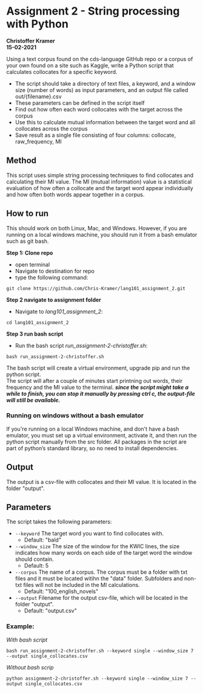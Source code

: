 # Assignment 2 - String processing with Python
**Christoffer Kramer**  
**15-02-2021**  

Using a text corpus found on the cds-language GitHub repo or a corpus of your own found on a site such as Kaggle, write a Python script that calculates collocates for a specific keyword.

- The script should take a directory of text files, a keyword, and a window size (number of words) as input parameters, and an output file called out/{filename}.csv
- These parameters can be defined in the script itself
- Find out how often each word collocates with the target across the corpus
- Use this to calculate mutual information between the target word and all collocates across the corpus
- Save result as a single file consisting of four columns: collocate, raw_frequency, MI

## Method
This script uses simple string processing techniques to find collocates and calculating their MI value. The MI (mutual information) value is a statistical evaluation of how often a collocate and the target word appear individually and how often both words appear together in a corpus.  

## How to run
This should work on both Linux, Mac, and Windows. However, if you are running on a
local windows machine, you should run it from a bash emulator such as git bash.  

**Step 1: Clone repo**
- open terminal
- Navigate to destination for repo
- type the following command:  
```console
git clone https://github.com/Chris-Kramer/lang101_assignment_2.git
```  
**Step 2 navigate to assignment folder**
- Navigate to _lang101_assignment_2_:  
```console
cd lang101_assignment_2
```   
**Step 3 run bash script**
- Run the bash script _run_assignment-2-christoffer.sh_:  
```console
bash run_assignment-2-christoffer.sh
```
The bash script will create a virtual environment, upgrade pip and run the python script.  
The script will after a couple of minutes start printning out words, their frequency and the MI value to the terminal. 
**_since the script might take a while to finish, you can stop it manually by pressing ctrl c, the output-file will still be available._**  

### Running on windows without a bash emulator  
If you're running on a local Windows machine, and don't have a bash emulator, you must set up a virtual environment, activate it, and then run the python script manually from the src folder. All packages in the script are part of python’s standard library, so no need to install dependencies.  

## Output
The output is a csv-file with collocates and their MI value. It is located in the folder "output".  

## Parameters
The script takes the following parameters:  
- `--keyword` The target word you want to find collocates with.  
    - Default: "bald"  
- `--window_size` The size of the window for the KWIC lines, the size indicates how many words on each side of the target word the window should contain.  
    - Default: 5  
- `--corpus` The name of a corpus. The corpus must be a folder with txt files and it must be located witihn the "data" folder. Subfolders and non-txt files will not be included in the MI calculations.  
    - Default: "100_english_novels"  
- `--output` Filename for the output csv-file, which will be located in the folder "output".  
    - Default: "output.csv"  

### Example:  
_With bash script_  
```console
bash run_assignment-2-christoffer.sh --keyword single --window_size 7 --output single_collocates.csv
```  
_Without bash scrip_  
```console
python assignment-2-christoffer.sh --keyword single --window_size 7 --output single_collocates.csv
```  
